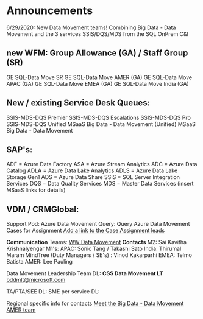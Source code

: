 # **Announcements** 

6/29/2020: New Data Movement teams!
Combining Big Data - Data Movement and the 3 services SSIS/DQS/MDS from the SQL OnPrem C&I 

## new WFM:  Group Allowance (GA)  / Staff Group (SR)
GE SQL-Data Move SR
GE SQL-Data Move AMER (GA) 
GE SQL-Data Move APAC (GA) 
GE SQL-Data Move EMEA (GA) 
GE SQL-Data Move India (GA) 


## New / existing Service Desk Queues: 
SSIS-MDS-DQS Premier
SSIS-MDS-DQS Escalations
SSIS-MDS-DQS Pro
SSIS-MDS-DQS Unified
MSaaS Big Data - Data Movement (Unified)
MSaaS Big Data - Data Movement

## SAP's: 
ADF =  Azure Data Factory
ASA =  Azure Stream Analytics
ADC =  Azure Data Catalog
ADLA = Azure Data Lake Analytics
ADLS = Azure Data Lake Storage  Gen1
ADS =  Azure Data Share
SSIS = SQL Server Integration Services 
DQS = Data Quality Services 
MDS = Master Data Services 
(insert MSaaS links for details) 

## VDM / CRMGlobal: 
Support Pod:  Azure Data Movement
Query: Query Azure Data Movement Cases for Assignment
[Add a link to the Case Assignment leads](https://microsofteur.sharepoint.com/:x:/t/WWDataMovement/EdlJ69AUILVBij1KpuH35X4Ba3NPuaL_pJSPpNj3z_HO5A?e=MJbugN)

**Communication** 
Teams: [WW Data Movement](https://teams.microsoft.com/l/team/19%3ab2778d321edf4189baae4b7bb779fb85%40thread.tacv2/conversations?groupId=850828d8-228e-40ed-ab61-e73dd90037e2&tenantId=72f988bf-86f1-41af-91ab-2d7cd011db47) 
**Contacts** 
M2: Sai Kavitha KrishnaIyengar 
M1's: 
     APAC: Sonic Tang  / Takashi Sato
     India: Thirumal Maram 
     MindTree (Duty Managers / SE's) : Vinod Kakarparhi
     EMEA: Telmo Batista
     AMER:  Lee Pauling

Data Movement Leadership Team DL: **CSS Data Movement LT** <bddmlt@microsoft.com>

TA/PTA/SEE DL:
SME per service DL:

Regional specific info for contacts
[Meet the Big Data - Data Movement AMER team](/Big-Data/Technical-Troubleshooting/Product-Specific-Troubleshooting/POD-%2D-Data-Movement/Data-Movement-Team-Americas-region)


